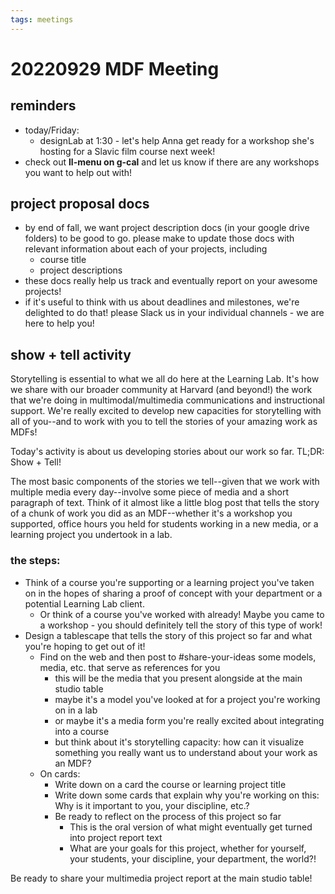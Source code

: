 ```yaml
---
tags: meetings
---
```


# 20220929 MDF Meeting

## reminders
* today/Friday: 
    * designLab at 1:30 - let's help Anna get ready for a workshop she's hosting for a Slavic film course next week!
* check out **ll-menu on g-cal** and let us know if there are any workshops you want to help out with!

## project proposal docs
* by end of fall, we want project description docs (in your google drive folders) to be good to go. please make to update those docs with relevant information about each of your projects, including
    * course title
    * project descriptions
* these docs really help us track and eventually report on your awesome projects!
* if it's useful to think with us about deadlines and milestones, we're delighted to do that! please Slack us in your individual channels - we are here to help you!

## show + tell activity

Storytelling is essential to what we all do here at the Learning Lab. It's how we share with our broader community at Harvard (and beyond!) the work that we're doing in multimodal/multimedia communications and instructional support. We're really excited to develop new capacities for storytelling with all of you--and to work with you to tell the stories of your amazing work as MDFs!

Today's activity is about us developing stories about our work so far. TL;DR: Show + Tell!

The most basic components of the stories we tell--given that we work with multiple media every day--involve some piece of media and a short paragraph of text. Think of it almost like a little blog post that tells the story of a chunk of work you did as an MDF--whether it's a workshop you supported, office hours you held for students working in a new media, or a learning project you undertook in a lab.

### the steps:
* Think of a course you're supporting or a learning project you've taken on in the hopes of sharing a proof of concept with your department or a potential Learning Lab client. 
    * Or think of a course you've worked with already! Maybe you came to a workshop - you should definitely tell the story of this type of work!
* Design a tablescape that tells the story of this project so far and what you're hoping to get out of it!
    * Find on the web and then post to #share-your-ideas some models, media, etc. that serve as references for you
        * this will be the media that you present alongside at the main studio table
        * maybe it's a model you've looked at for a project you're working on in a lab
        * or maybe it's a media form you're really excited about integrating into a course
        * but think about it's storytelling capacity: how can it visualize something you really want us to understand about your work as an MDF?
    * On cards:
        * Write down on a card the course or learning project title
        * Write down some cards that explain why you're working on this: Why is it important to you, your discipline, etc.? 
        * Be ready to reflect on the process of this project so far
            * This is the oral version of what might eventually get turned into project report text
            * What are your goals for this project, whether for yourself, your students, your discipline, your department, the world?!


Be ready to share your multimedia project report at the main studio table!